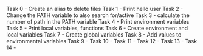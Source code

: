 Task 0 - Create an alias to delete files
Task 1 - Print hello user
Task 2 - Change the PATH variable to also search for/active
Task 3 - calculate the number of path in the PATH variable
Task 4 - Print environment variables
Task 5 - Print local variables, functions
Task 6 - Create environment and local variables 
Task 7 - Create global variables
Task 8 - Add values to environmental variables
Task 9 -
Task 10 -
Task 11 -
Task 12 -
Task 13 -
Task 14 -

